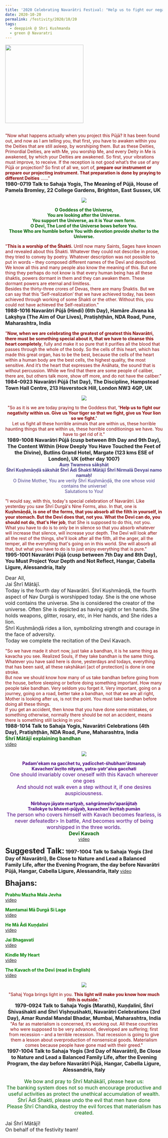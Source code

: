 ```yaml
---
title: '2020 Celebrating Navarātri Festival: "Help us to fight our negativity within us. Give us Your tiger so that we fight, give us Your lion so we fight." '
date: 2020-10-20
permalink: /festivity/2020/10/20
tags:
  - deeppink @ Shri Kushmanda
  - green @ Navaratri
---
```


<div style="text-align: left"><img src="/images/image00.png" width="250" /></div><br>

<p>
<font color="DarkRed">"Now what happens actually when you project this Pūjā? It has been found out, and now as I am telling you, that first, you have to awaken within you the Deities that are still asleep, by worshiping them. But as these Deities, Primordial Deities, are with Me, you worship Me, and every Deity in Me is awakened, by which your Deities are awakened. So first, your vibrations must improve, to receive. If the reception is not good what’s the use of any Pūjā or projection? So first of all we, sort of, <b>prepare our instrument or prepare our projecting instrument. That preparation is done by praying to different Deities</b> ......"</font><br>
<font size="+0"><b>1980-0719 Talk to Sahaja Yogis, The Meaning of Pūjā, House of Pamela Bromley, 22 College Gardens, Brighton, East Sussex, UK</b></font>
</p>

<div style="text-align: center"><img src="https://pub-1e517d8c73a64c9c82977d676b1fff72.r2.dev/image520.png" /></div>

<p style="color:DarkGreen; text-align:center;">
<b>O Goddess of the Universe,<br>
You are looking after the Universe.<br>
You support the Universe, as it is Your own form.<br>
O Devī, The Lord of the Universe bows before You.<br>
Those Who are humble before You with devotion provide shelter to the Universe.</b><br>
</p>

<p>
<font color="DarkRed">"<b>This is a worship of the Śhakti.</b> Until now many Saints, Sages have known and revealed about this Śhakti. Whatever they could not describe in prose, they tried to convey by poetry. Whatever description was not possible to put in words – they composed different names of the Devī and described. We know all this and many people also know the meaning of this. But one thing they perhaps do not know is that every human being has all these śhaktis, powers dormant in them and they can awaken them. These dormant powers are eternal and limitless.<br>
Besides the thirty-three crores of Devas, there are many Śhaktis. But we can say that this ‘Self-realization’ that we have achieved today, has been achieved through working of some Śhakti or the other. Without this, you could not have achieved the Self-realization."</font><br>
<font size="+0"><b>1988-1016 Navarātri Pūjā (Hindi) (6th Day), Hamāre Jīvana kā Lakṣhya (The Aim of Our Lives), Pratiṣhṭhān, NDA Road, Pune, Maharashtra, India</b></font>
</p>

<p>
<font color="DarkRed">"<b>Now, when we are celebrating the greatest of greatest this Navarātri, there must be something special about it, that we have to cleanse this heart completely</b>, fully and make it so pure that it purifies all the blood that passes through the whole of the body. So the cells of this heart, which has made this great organ, has to be the best, because the cells of the heart within a human body are the best cells, the highest quality, the most sensitive. And it’s the heart that expresses the Anāhata, the sound that is without percussion. While we find that there are some people of caliber, there are, but others talk more, show off more, and do not have the caliber."</font><br>
<font size="+0"><b>1984-0923 Navarātri Pūjā (1st Day), The Discipline, Hampstead Town Hall Centre, 213 Haverstock Hill, London NW3 4QP, UK</b></font>
</p>

<div style="text-align: center"><img src="https://pub-1e517d8c73a64c9c82977d676b1fff72.r2.dev/image521.png" /></div>

<p style="text-align:center;">
<font color="DarkRed">"So as it is we are today praying to the Goddess that, <b>'Help us to fight our negativity within us. 
Give us Your tiger so that we fight, give us Your lion so we fight.'</b><br> 
Let us fight all these horrible animals that are within us, these horrible haunting things that are within us, these horrible conditionings we have. 
You have to get rid of it."</font><br>
<font size="+0"><b>1989-1008 Navarātri Pūjā (cusp between 8th Day and 9th Day), The Content Within (How Deeply You Have Touched the Feet of the Divine), Butlins Grand Hotel, Margate (123 kms ESE of London), UK (other day 1007)</b></font><br>
<font color="DarkSlateBlue"><b>Auṃ Twameva sākṣhāt<br>
Śhrī Kuṣhmāṇḍā sākshāt Śhrī Ādi Śhakti Mātājī Śhrī Nirmalā Devyai namo namaḥ!</b><br>
O Divine Mother, You are verily Śhrī Kuṣhmāṇḍā, the one whose void contains the universe!<br>
Salutations to You!</font><br>
</p>

<p>
<font color="DarkRed">"I would say, with this, today's special celebration of Navarātri. Like yesterday you saw Śhrī Durgā's Nine Forms, also. In that, one is <b>Kuṣhmāṇḍā, is one of the forms, that you absorb all the filth in yourself, in your stomach. But the Devī does that, not you. What the Devī can do, you should not do, that's Her job</b>, that She is supposed to do this, not you. What you have to do is to only be in silence so that you absorb whatever will increase that silence, will increase your depth. The Devī will look after all the rest of the things, she'll look after all the filth, all the anger, all the temper, all the everything that's going on in this world. She will absorb all that, but what you have to do is to just enjoy everything that is pure."</font><br>
<font size="+0"><b>1995-1001 Navarātri Pūjā (cusp between 7th Day and 8th Day), You Must Project Your Depth and Not Reflect, Hangar, Cabella Ligure, Alessandria, Italy</b></font>
</p>

<p>
<font size="+0">Dear All,<br>
Jai Śhrī Mātājī.<br>
Today is the fourth day of Navarātri. Śhrī Kuṣhmāṇḍā, the fourth aspect of Nav Durgā is worshipped today. She is the one whose void contains the universe.  She is considered the creator of the universe. Often She is depicted as having eight or ten hands. She holds weapons, glitter, rosary, etc, in Her hands, and She rides a lion.<br>
Śhrī Kuṣhmāṇḍā rides a lion, symbolizing strength and courage in the face of adversity.<br>
Today we complete the recitation of the Devī Kavach.</font>
</p>	

<p>
<font color="DarkRed">"So we have made it short now, just take a bandhan, it is he same thing as kavacha you see. Realized Souls, if they take bandhan is the same thing. Whatever you have said here is done, yesterdays and todays, everything that has been said, all these rakṣhākari [act of protection] is done in one stroke.<br>
But now we should know how many of us take bandhan before going from the house, before sleeping or before doing something important. How many people take bandhan. Very seldom you forget it. Very important, going on a journey, going on a road, better take a bandhan, not that we are all right, Mother is looking after us, is not the point. You must take bandhan before doing all these things.<br>
If you get an accident, then know that you have done some mistakes, or something otherwise, normally there should be not an accident, means there is something still lacking in you."</font><br>
<font size="+0"><b>1988-1014 Talk to Sahaja Yogis, Navarātri Celebrations (4th Day), Pratiṣhṭhān, NDA Road, Pune, Maharashtra, India</b></font><br>
<font color="DarkGreen"><font size="+0"><b>Śhrī Mātājī explaining bandhan</b></font></font><br>
<a href="https://www.youtube.com/watch?v=DkW7L9veu6M&ab_channel=alibaba"> video</a><br>
</p>

<div style="text-align: center"><img src="/images/image522.png" /></div>

<p style="color:Indigo; text-align:center;">
<b>Padam'ekam na gacchet tu, yadīcchet-śhubham'ātmanaḥ<br>
Kavachen'āvṛito nityam, yatra-yatr'aiva gacchati</b><br>
<font size="+0">One should invariably cover oneself with this Kavach wherever one goes<br>
And should not walk even a step without it, if one desires auspiciousness.</font><br>
</p>

<p style="text-align:center;">
<font color="Indigo"><b>Nirbhayo jāyate martyaḥ, saṅgrāmeṣhv’aparājitaḥ<br>
Trailokye tu bhavet-pūjyaḥ, kavachen'āvṛitaḥ pumān</b><br>
<font size="+0">The person who covers himself with Kavach becomes fearless, is never defeatedbr>
In battle, And becomes worthy of being worshipped in the three worlds.</font></font><br>
<font size="+0"><font color="DarkGreen"><b>Devī Kavach</b></font></font><br>
<a href="https://seven-teams.github.io/Videos_Links.html"> video</a><br>
</p>

<font size="+2"><b>Suggested Talk:</b></font> 
<font size="+0"><b>1997-1004 Talk to Sahaja Yogis (3rd Day of Navarātri), Be Close to Nature and Lead a Balanced Family Life, after the Evening Program, the day before Navarātri Pūjā, Hangar, Cabella Ligure, Alessandria, Italy</b></font>
<a href="https://www.youtube.com/watch?v=o5KCTxxCj4I&feature=emb_logo&ab_channel=TeachingsofH.H.ShriMatajiNirmalaDevi"> video</a><br>

<font size="+2"><b>Bhajans:</b></font>

<p>
<font color="green"><b>Prabhu Mazha Mala Jevha</b></font><br>
<a href="https://www.youtube.com/watch?v=_yoOiLcEL9U&ab_channel=SahajaYoga"> video</a><br>
</p>

<p>
<font color="green"><b>Mamtamai Mā Durgā Si Lage</b></font><br>
<a href="https://www.youtube.com/watch?v=LLl-3KTbKLs&ab_channel=SahajaYoga">video</a>
</p>

<p>
<font color="green"><b>He Mā Ādi Kuṇḍalinī</b></font><br>
<a href="https://www.youtube.com/watch?v=VePPPLa06_A&ab_channel=SahajaYoga">video</a>
</p>
 
<p>
<font color="green"><b>Jai Bhagavatī</b></font><br>
<a href="https://www.youtube.com/watch?v=ecnk5GEJzS8&ab_channel=SahajaYoga">video</a> 
</p>

<p>
<font color="green"><b>Kindle My Heart</b></font><br>
<a href="https://www.youtube.com/watch?v=c-6jDKazytU&ab_channel=SahajaYoga">video</a> 
</p>

<p>
<font color="green"><b>The Kavach of the Devī (read in English)</b></font><br>
<a href="https://www.youtube.com/watch?v=ZRWM3jB01JU&feature=emb_logo&ab_channel=TimBruce">video</a> 
</p>

<div style="text-align: center"><img src="https://pub-1e517d8c73a64c9c82977d676b1fff72.r2.dev/image523.png" /></div>

<p style="text-align:center;">
<font color="DarkRed">"Sahaj Yoga brings light in you. <b>This light will make you know how much filth is outside.</b>"</font><br>
<font size="+0"><b>1979-0924 Talk to Sahaja Yogis (Marathi), Kuṇḍalinī, Śhrī Śhivaśhakti and Śhrī Viṣhṇuśhakti, Navarātri Celebrations (3rd Day), Amar Rundal Mandal Bhadar, Mumbai, Maharashtra, India</b></font><br>
<font color="DarkRed">"As far as materialism is concerned, it’s working out. All these countries who were supposed to
be very advanced, developed are suffering; first from recession – and a terrible recession. That recession is going to give them a lesson about overproduction of nonsensical goods. Materialism comes because people have gone mad with their greed."</font><br>
<font size="+0"><b>1997-1004 Talk to Sahaja Yogis (3rd Day of Navarātri), Be Close to Nature and Lead a Balanced Family Life, after the Evening Program, the day before Navarātri Pūjā, Hangar, Cabella Ligure, Alessandria, Italy</b></font><br>
<br>
<font color="DarkGreen"><font size="+0">We bow and pray to Śhrī Mahākālī, please hear us:<br>
 The banking system does not so much encourage productive and useful activities as protect the unethical accumulation of wealth.<br>
Śhrī Ādi Śhakti, please undo the evil that men have done <br>
Please Śhrī Chandika, destroy the evil forces that materialism has created.</font></font><br>
</p>

<p>
<font size="+0">Jai Śhrī Mātājī!<br>
On behalf of the festivity team!</font>
</p>